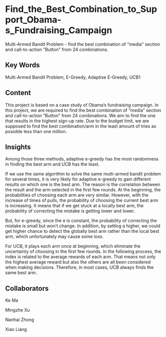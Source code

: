 # Find_the_Best_Combination_to_Support_Obama-s_Fundraising_Campaign
Multi-Armed Bandit Problem - find the best combination of "media" section and call-to-action "Button" from 24 combinations.

## Key Words
Multi-Armed Bandit Problem, E-Greedy, Adaptive E-Greedy, UCB1

## Content
This project is based on a case study of Obama’s fundraising campaign. In this project, we are required to find the best combination of “media” section and call-to-action “Button” from 24 combinations. We aim to find the one that results in the highest sign-up rate. Due to the budget limit, we are supposed to find the best combination/arm in the least amount of tries as possible less than one million. 

## Insights
Among those three methods, adaptive e-greedy has the most randomness in finding the best arm and UCB has the least.

If we use the same algorithm to solve the same multi-armed bandit problem for several times, it is very likely for adaptive e-greedy to gain different results on which one is the best arm. The reason is the correlation between the result and the arm selected in the first few rounds. At the beginning, the probabilities of choosing each arm are very similar. However, with the increase of times of pulls, the probability of choosing the current best arm is increasing. It means that if we get stuck at a locally best arm, the probability of correcting the mistake is getting lower and lower.

But, for e-greedy, since the e is constant, the probability of correcting the mistake is small but won’t change. In addition, by setting a higher, we could get higher chance to detect the globally best arm rather than the local best arm, which unfortunately may cause some loss.

For UCB, it plays each arm once at beginning, which eliminate the uncertainty of choosing in the first few rounds. In the following process, the index is related to the average rewards of each arm. That means not only the highest average reward but also the others are all been considered when making decisions. Therefore, in most cases, UCB always finds the same best arm.

## Collaborators
Ke Ma

Mingzhe Xu

Nanhai Zhong

Xiao Liang

